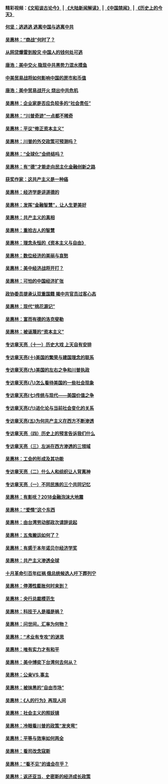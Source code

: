 #### 精彩视频：[《文昭谈古论今》](https://github.com/gfw-breaker/wenzhao/blob/master/README.md?t=11131831) | [《大陆新闻解读》](https://github.com/gfw-breaker/ntdtv-comedy/blob/master/README.md?t=11131831) | [《中国禁闻》](https://github.com/gfw-breaker/ntdtv-news/blob/master/README.md?t=11131831) | [《历史上的今天》](https://github.com/gfw-breaker/today-in-history/blob/master/README.md?t=11131831) 

#### [何坚：逃逃逃 逃离中国与逃离中共](../pages/nsc423/n10592891.md?t=11131831) 

#### [吴惠林：“商战”何时了？](../pages/nsc423/n10573558.md?t=11131831) 

#### [从网贷爆雷到股灾 中国人的钱何处可逃](../pages/nsc423/n10572800.md?t=11131831) 

#### [唐浩：美中交火 隐现中共黑势力混水摸鱼](../pages/nsc423/n10544040.md?t=11131831) 

#### [中美贸易战将如何影响中国的房市和币值](../pages/nsc423/n10543697.md?t=11131831) 

#### [唐浩：美中贸易战开火 烧出中共危机](../pages/nsc423/n10540126.md?t=11131831) 

#### [吴惠林：企业家是否应负较多的“社会责任”](../pages/nsc423/n10535022.md?t=11131831) 

#### [吴惠林：“川普奇迹”一点都不稀奇](../pages/nsc423/n10512808.md?t=11131831) 

#### [吴惠林：平议“修正资本主义”](../pages/nsc423/n10495724.md?t=11131831) 

#### [吴惠林：川普的外交政策可预测吗？](../pages/nsc423/n10462387.md?t=11131831) 

#### [吴惠林：“全球化”会终结吗？](../pages/nsc423/n10452838.md?t=11131831) 

#### [吴惠林：有“德”才能走向民主化金融创新之路](../pages/nsc423/n10432292.md?t=11131831) 

#### [获奖作家：这共产主义是一种癌](../pages/nsc423/n10431541.md?t=11131831) 

#### [吴惠林：经济学是讲道德的](../pages/nsc423/n10398014.md?t=11131831) 

#### [吴惠林：发挥“金融智慧”，让人生更美好](../pages/nsc423/n10375019.md?t=11131831) 

#### [吴惠林：共产主义的真相](../pages/nsc423/n10351394.md?t=11131831) 

#### [吴惠林：重拾古人的智慧](../pages/nsc423/n10337691.md?t=11131831) 

#### [吴惠林：理念永恒的《资本主义与自由》](../pages/nsc423/n10316274.md?t=11131831) 

#### [吴惠林：数位经济的美丽与哀愁](../pages/nsc423/n10292946.md?t=11131831) 

#### [吴惠林：美中经济战将开打？](../pages/nsc423/n10258825.md?t=11131831) 

#### [吴惠林：可怕的中国经济扩张](../pages/nsc423/n10219147.md?t=11131831) 

#### [政协委员提承认双重国籍 揭中共官员过客心态](../pages/nsc423/n10208809.md?t=11131831) 

#### [吴惠林：现代“桃花源记”](../pages/nsc423/n10185234.md?t=11131831) 

#### [吴惠林：富而有德的洛克斐勒](../pages/nsc423/n10142264.md?t=11131831) 

#### [吴惠林：被诬蔑的“资本主义”](../pages/nsc423/n10124816.md?t=11131831) 

#### [专访章天亮（十一）历史大戏 上天自有安排](../pages/nsc423/n10094905.md?t=11131831) 

#### [专访章天亮(十)美国的繁荣与建国理念的联系](../pages/nsc423/n10094899.md?t=11131831) 

#### [专访章天亮(九)美国的左右之争和川普执政](../pages/nsc423/n10094889.md?t=11131831) 

#### [专访章天亮(八)怎么看待美国的一些社会现象](../pages/nsc423/n10094857.md?t=11131831) 

#### [专访章天亮(七)传统与现代——美国价值之争](../pages/nsc423/n10093140.md?t=11131831) 

#### [专访章天亮(六)进化论与当前社会变化的关系](../pages/nsc423/n10092036.md?t=11131831) 

#### [专访章天亮(五)为何共产主义在西方不断渗透](../pages/nsc423/n10083620.md?t=11131831) 

#### [专访章天亮（四）历史上的预言告诉我们什么](../pages/nsc423/n10083606.md?t=11131831) 

#### [专访章天亮（三）左派在西方渗透的三领域](../pages/nsc423/n10081115.md?t=11131831) 

#### [吴惠林：工会的形成及其功能](../pages/nsc423/n10080633.md?t=11131831) 

#### [专访章天亮（二）什么人和组织让人背离神](../pages/nsc423/n10076637.md?t=11131831) 

#### [专访章天亮（一）不同民族的三个共同记忆](../pages/nsc423/n10074188.md?t=11131831) 

#### [吴惠林：有影呒？2018金融泡沫大地震](../pages/nsc423/n10040534.md?t=11131831) 

#### [吴惠林：“爱情”这个东西](../pages/nsc423/n10019423.md?t=11131831) 

#### [吴惠林：由台湾劳动部政次请辞说起](../pages/nsc423/n9979679.md?t=11131831) 

#### [吴惠林：五鬼搬运如何了？](../pages/nsc423/n9925338.md?t=11131831) 

#### [吴惠林：有感于本年诺贝尔经济学奖](../pages/nsc423/n9871883.md?t=11131831) 

#### [吴惠林：共产主义渗透全球](../pages/nsc423/n9812748.md?t=11131831) 

#### [十月革命引百年红祸 俄总统候选人吁下葬列宁](../pages/nsc423/n9810182.md?t=11131831) 

#### [吴惠林：停滞性膨胀何时来到？](../pages/nsc423/n9764136.md?t=11131831) 

#### [吴惠林：央行总裁模范生](../pages/nsc423/n9728134.md?t=11131831) 

#### [吴惠林：科技于人是福是祸？](../pages/nsc423/n9672982.md?t=11131831) 

#### [吴惠林：问世间，汇率为何物？](../pages/nsc423/n9621788.md?t=11131831) 

#### [吴惠林：“术业有专攻”的迷思](../pages/nsc423/n9580363.md?t=11131831) 

#### [吴惠林：唯有实力才有和平](../pages/nsc423/n9529599.md?t=11131831) 

#### [吴惠林：美中博奕下台湾何去何从？](../pages/nsc423/n9483598.md?t=11131831) 

#### [吴惠林：公亲VS.事主](../pages/nsc423/n9425637.md?t=11131831) 

#### [吴惠林：被抹黑的“自由市场”](../pages/nsc423/n9351545.md?t=11131831) 

#### [吴惠林：《人的行为》再现人间](../pages/nsc423/n9296339.md?t=11131831) 

#### [吴惠林：社会主义的照妖镜](../pages/nsc423/n9243460.md?t=11131831) 

#### [吴惠林：冷眼看川普的政策“发夹弯”](../pages/nsc423/n9120684.md?t=11131831) 

#### [吴惠林：平等与效率如何两全](../pages/nsc423/n9075430.md?t=11131831) 

#### [吴惠林：看司改念寇斯](../pages/nsc423/n9024915.md?t=11131831) 

#### [吴惠林：“看不见”的谁会在乎？](../pages/nsc423/n8977488.md?t=11131831) 

#### [吴惠林：返还亚当．史密斯的经济成长政策](../pages/nsc423/n8931896.md?t=11131831) 

